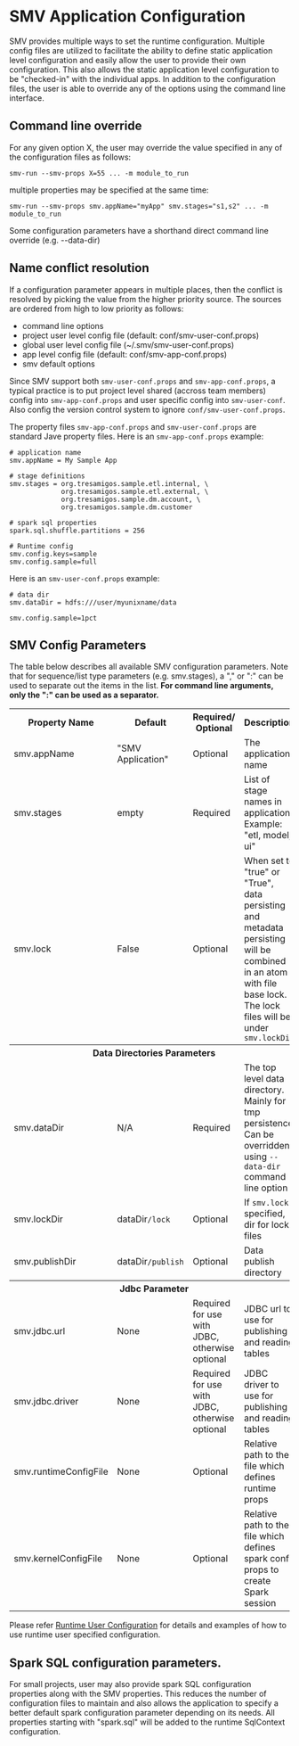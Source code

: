 # SMV Application Configuration

SMV provides multiple ways to set the runtime configuration.  Multiple config files are utilized to
facilitate the ability to define static application level configuration and easily allow the user to
provide their own configuration.  This also allows the static application level configuration to be
"checked-in" with the individual apps.  In addition to the configuration files, the user is able
to override any of the options using the command line interface.

## Command line override

For any given option X, the user may override the value specified in any of the configuration files as follows:

```
smv-run --smv-props X=55 ... -m module_to_run
```

multiple properties may be specified at the same time:

```
smv-run --smv-props smv.appName="myApp" smv.stages="s1,s2" ... -m module_to_run
```

Some configuration parameters have a shorthand direct command line override (e.g. --data-dir)

## Name conflict resolution

If a configuration parameter appears in multiple places, then the conflict is resolved by picking the value from the higher priority source.
The sources are ordered from high to low priority as follows:

* command line options
* project user level config file (default: conf/smv-user-conf.props)
* global user level config file (~/.smv/smv-user-conf.props)
* app level config file (default: conf/smv-app-conf.props)
* smv default options

Since SMV support both `smv-user-conf.props` and `smv-app-conf.props`, a typical practice is to
put project level shared (accross team members) config into `smv-app-conf.props` and user
specific config into `smv-user-conf`. Also config the version control system to ignore
`conf/smv-user-conf.props`.

The property files `smv-app-conf.props` and `smv-user-conf.props` are standard Jave property files.
Here is an `smv-app-conf.props` example:
```
# application name
smv.appName = My Sample App

# stage definitions
smv.stages = org.tresamigos.sample.etl.internal, \
             org.tresamigos.sample.etl.external, \
             org.tresamigos.sample.dm.account, \
             org.tresamigos.sample.dm.customer

# spark sql properties
spark.sql.shuffle.partitions = 256

# Runtime config
smv.config.keys=sample
smv.config.sample=full
```

Here is an `smv-user-conf.props` example:
```
# data dir
smv.dataDir = hdfs:///user/myunixname/data

smv.config.sample=1pct
```

## SMV Config Parameters

The table below describes all available SMV configuration parameters.
Note that for sequence/list type parameters (e.g. smv.stages), a "," or ":" can be used to separate out the items in the list.
**For command line arguments, only the ":" can be used as a separator.**
<table>
<tr>
<th>Property Name</th>
<th>Default</th>
<th>Required/<br>Optional</th>
<th>Description</th>
</tr>

<tr>
<td>smv.appName</td>
<td>"SMV Application"</td>
<td>Optional</td>
<td>The application name</td>
</tr>

<tr>
<td>smv.stages</td>
<td>empty</td>
<td>Required</td>
<td>List of stage names in application.<br>Example: "etl, model, ui"</td>
</tr>

<tr>
<td>smv.lock</td>
<td>False</td>
<td>Optional</td>
<td>When set to "true" or "True", data persisting and metadata persisting will be combined in an atom with file base lock. The lock files will be under <code>smv.lockDir</code></td>
</tr>

<tr>
<th colspan="4">Data Directories Parameters</th>
</tr>

<tr>
<td>smv.dataDir</td>
<td>N/A</td>
<td>Required</td>
<td>The top level data directory. Mainly for tmp persistence
Can be overridden using <code>--data-dir</code> command line option</td>
</tr>

<tr>
<td>smv.lockDir</td>
<td>dataDir<code>/lock</code></td>
<td>Optional</td>
<td>If <code>smv.lock</code> specified, dir for lock files</td>
</tr>

<tr>
<td>smv.publishDir</td>
<td>dataDir<code>/publish</code></td>
<td>Optional</td>
<td>Data publish directory
</tr>

<tr>
<th colspan="4">Jdbc Parameter</th>
</tr>

<tr>
<td>smv.jdbc.url</td>
<td>None</td>
<td>Required for use with JDBC, otherwise optional</td>
<td>JDBC url to use for publishing and reading tables</td>
</tr>

<tr>
<td>smv.jdbc.driver</td>
<td>None</td>
<td>Required for use with JDBC, otherwise optional</td>
<td>JDBC driver to use for publishing and reading tables</td>
</tr>

<tr>
<td>smv.runtimeConfigFile</td>
<td>None</td>
<td>Optional</td>
<td>Relative path to the file which defines runtime props </td>
</tr>

<tr>
<td>smv.kernelConfigFile</td>
<td>None</td>
<td>Optional</td>
<td>Relative path to the file which defines spark conf props to create Spark session</td>
</tr>

</table>

Please refer [Runtime User Configuration](run_config.md) for details and examples
of how to use runtime user specified configuration.

## Spark SQL configuration parameters.

For small projects, user may also provide spark SQL configuration properties along with the SMV properties.
This reduces the number of configuration files to maintain and also allows the application to specify a better default
spark configuration parameter depending on its needs.  All properties starting with "spark.sql" will be added to the
runtime SqlContext configuration.
